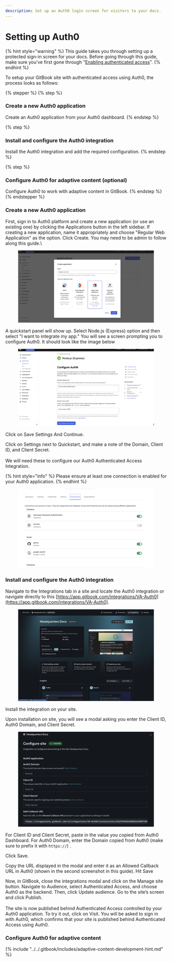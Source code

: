 ```yaml
---
description: Set up an Auth0 login screen for visitors to your docs.
---
```


# Setting up Auth0

{% hint style="warning" %}
This guide takes you through setting up a protected sign-in screen for your docs. Before going through this guide, make sure you’ve first gone through "[Enabling authenticated access](enabling-authenticated-access.md)".
{% endhint %}

To setup your GitBook site with authenticated access using Auth0, the process looks as follows:

{% stepper %}
{% step %}
### Create a new Auth0 application

Create an Auth0 application from your Auth0 dashboard.
{% endstep %}

{% step %}
### Install and configure the Auth0 integration

Install the Auth0 integration and add the required configuration.
{% endstep %}

{% step %}
### Configure Auth0 for adaptive content (optional)

Configure Auth0 to work with adaptive content in GitBook.
{% endstep %}
{% endstepper %}

### Create a new Auth0 application

First, sign in to Auth0 platform and create a new application (or use an existing one) by clicking the Applications button in the left sidebar. If creating a new application, name it appropriately and choose "Regular Web Application" as the option. Click Create. You may need to be admin to follow along this guide.\


<figure><img src="../../.gitbook/assets/Screen Shot 2023-10-25 at 4.52.25 PM.png" alt=""><figcaption></figcaption></figure>

A quickstart panel will show up. Select Node.js (Express) option and then select "I want to integrate my app."  You will see a screen prompting you to configure Auth0. It should look like the image below

<figure><img src="../../.gitbook/assets/Screen Shot 2023-10-25 at 4.54.42 PM.png" alt=""><figcaption></figcaption></figure>

Click on Save Settings And Continue.

Click on Settings next to Quickstart, and make a note of the Domain, Client ID, and Client Secret.\
\
We will need these to configure our Auth0 Authenticated Access Integration.

{% hint style="info" %}
Please ensure at least one connection is enabled for your Auth0 application.
{% endhint %}

<figure><img src="../../.gitbook/assets/Screen Shot 2024-05-28 at 5.00.39 PM.png" alt=""><figcaption></figcaption></figure>

### Install and configure the Auth0 integration

Navigate to the Integrations tab in a site and locate the Auth0 integration or navigate directly to this [https://app.gitbook.com/integrations/VA-Auth0](https://app.gitbook.com/integrations/VA-Auth0).

<figure><img src="../../.gitbook/assets/Screen Shot 2024-12-13 at 3.21.30 PM.png" alt=""><figcaption></figcaption></figure>

Install the integration on your site.

Upon installation on site, you will see a modal asking you enter the Client ID, Auth0 Domain, and Client Secret.

<figure><img src="../../.gitbook/assets/Screen Shot 2024-12-13 at 3.22.52 PM.png" alt=""><figcaption></figcaption></figure>

For Client ID and Client Secret, paste in the value you copied from Auth0 Dashboard. For Auth0 Domain, enter the Domain copied from Auth0 (make sure to prefix it with `https://`) .

Click Save.

Copy the URL displayed in the modal and enter it as an Allowed Callback URL in Auth0 (shown in the second screenshot in this guide). Hit Save

Now, in GitBook, close the integrations modal and click on the Manage site button. Navigate to Audience, select Authenticated Access, and choose Auth0 as the backend. Then, click Update audience. Go to the site’s screen and click Publish.\
\
The site is now published behind Authenticated Access controlled by your Auth0 application. To try it out, click on Visit. You will be asked to sign in with Auth0, which confirms that your site is published behind Authenticated Access using Auth0.

### Configure Auth0 for adaptive content

{% include "../../.gitbook/includes/adaptive-content-development-hint.md" %}

